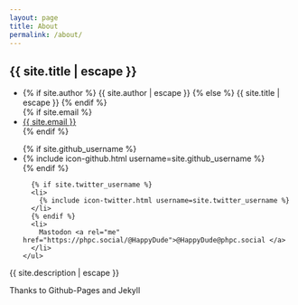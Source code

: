 ```yaml
---
layout: page
title: About
permalink: /about/
---
```


<h2 class="footer-heading">{{ site.title | escape }}</h2>

<div class="footer-col-wrapper">
  <div class="footer-col footer-col-1">
    <ul class="contact-list">
      <li>
        {% if site.author %}
          {{ site.author | escape }}
        {% else %}
          {{ site.title | escape }}
        {% endif %}
        </li>
        {% if site.email %}
        <li><a href="mailto:{{ site.email }}">{{ site.email }}</a></li>
        {% endif %}
    </ul>
  </div>

  <div class="footer-col footer-col-2">
    <ul class="social-media-list">
      {% if site.github_username %}
      <li>
        {% include icon-github.html username=site.github_username %}
      </li>
      {% endif %}

      {% if site.twitter_username %}
      <li>
        {% include icon-twitter.html username=site.twitter_username %}
      </li>
      {% endif %}
      <li>
        Mastodon <a rel="me" href="https://phpc.social/@HappyDude">@HappyDude@phpc.social </a>
      </li>
    </ul>
  </div>

  <div class="footer-col footer-col-3">
    <p>{{ site.description | escape }}</p>
  </div>
  
  <div class="footer-col footer-col-4">
    <p>Thanks to Github-Pages and Jekyll</p>
  </div>
</div>
